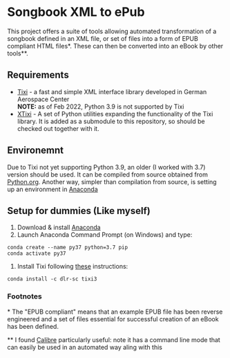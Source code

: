# Songbook XML to ePub

This project offers a suite of tools allowing automated transformation of a songbook defined in an XML file, or set of files into a form of EPUB compliant HTML files*. These can then be converted into an eBook by other tools**. 


## Requirements

* [Tixi](https://github.com/DLR-SC/tixi) - a fast and simple XML interface library developed in German Aerospace Center  \
 **NOTE:** as of Feb 2022, Python 3.9 is not supported by Tixi
* [XTixi](https://github.com/grotsztaksel/XTixi) - A set of Python utilities expanding the functionality of the Tixi library. It is added as a submodule to this repository, so should be checked out together with it.

## Environemnt
Due to Tixi not yet supporting Python 3.9, an older (I worked with 3.7) version should be used. It can be compiled from source obtained from [Python.org](https://www.python.org/downloads/release/python-3710/). Another way, simpler than compilation from source, is setting up an environment in [Anaconda](https://www.anaconda.com/)

## Setup for dummies (Like myself)
1. Download & install [Anaconda](https://www.anaconda.com/)
1. Launch Anaconda Command Prompt (on Windows) and type:
```
conda create --name py37 python=3.7 pip
conda activate py37
```
1. Install Tixi following [these](https://anaconda.org/DLR-SC/tixi3) instructions:
```
conda install -c dlr-sc tixi3
```
 
### Footnotes 
 \* The "EPUB compliant" means that an example EPUB file has been reverse engineered and a set of files essential for successful creation of an eBook has been defined.

** I found [Calibre](https://github.com/kovidgoyal/calibre) particularly useful: note it has a command line mode that can easily be used in an automated way aling with this 
